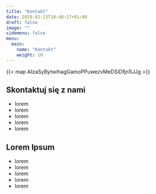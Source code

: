 ```yaml
---
title: "Kontakt"
date: 2019-02-13T10:48:17+01:00
draft: false
image: ""
sidemenu: false
menu:
  main:
    name: "Kontakt"
    weight: 10
---
```


{{< map  AIzaSyBytwihagGamoPPuwezvMeDSiDfjn1IJJg  >}}

## Skontaktuj się z nami
* lorem 
* lorem 
* lorem 
* lorem 
* lorem 

## Lorem Ipsum
* lorem 
* lorem 
* lorem 
* lorem 
* lorem 
